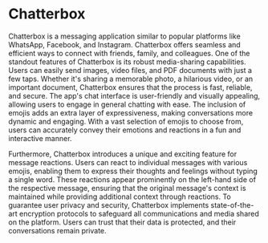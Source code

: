 # Chatterbox #

Chatterbox is a messaging application similar to popular platforms like WhatsApp, Facebook, and Instagram. Chatterbox offers seamless and efficient ways to connect with friends, family, and colleagues.
One of the standout features of Chatterbox is its robust media-sharing capabilities. Users can easily send images, video files, and PDF documents with just a few taps. Whether it's sharing a memorable photo, a hilarious video, or an important document, Chatterbox ensures that the process is fast, reliable, and secure.
The app's chat interface is user-friendly and visually appealing, allowing users to engage in general chatting with ease. The inclusion of emojis adds an extra layer of expressiveness, making conversations more dynamic and engaging. With a vast selection of emojis to choose from, users can accurately convey their emotions and reactions in a fun and interactive manner.

Furthermore, Chatterbox introduces a unique and exciting feature for message reactions. Users can react to individual messages with various emojis, enabling them to express their thoughts and feelings without typing a single word. These reactions appear prominently on the left-hand side of the respective message, ensuring that the original message's context is maintained while providing additional context through reactions.
To guarantee user privacy and security, Chatterbox implements state-of-the-art encryption protocols to safeguard all communications and media shared on the platform. Users can trust that their data is protected, and their conversations remain private.
